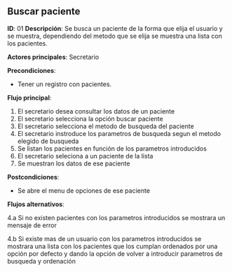 ## Buscar paciente

**ID**: 01
**Descripción**: Se busca un paciente de la forma que elija el usuario y se muestra, dependiendo del metodo que se elija se muestra una lista con los pacientes.

**Actores principales**: Secretario 

**Precondiciones**:
* Tener un registro con pacientes.

**Flujo principal**:
1. El secretario desea consultar los datos de un paciente
2. El secretario selecciona la opción buscar paciente
3. El secretario selecciona el metodo de busqueda del paciente
4. El secretario instroduce los parametros de busqueda segun el metodo elegido de busqueda
5. Se listan los pacientes en función de los parametros introducidos
6. El secretario seleciona a un paciente de la lista
7. Se muestran los datos de ese paciente

**Postcondiciones**:

* Se abre el menu de opciones de ese paciente

**Flujos alternativos**:

4.a Si no existen pacientes con los parametros introducidos se mostrara un mensaje de error

4.b Si existe mas de un usuario con los parametros introducidos se mostrara una lista con los pacientes que los cumplan ordenados por una opción por defecto y dando la opción de volver a introducir parametros de busqueda y ordenación
